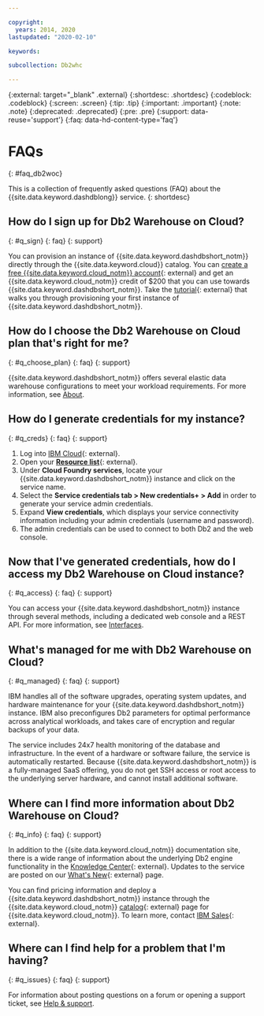 ```yaml
---

copyright:
  years: 2014, 2020
lastupdated: "2020-02-10"

keywords: 

subcollection: Db2whc

---
```


<!-- Attribute definitions --> 
{:external: target="_blank" .external}
{:shortdesc: .shortdesc}
{:codeblock: .codeblock}
{:screen: .screen}
{:tip: .tip}
{:important: .important}
{:note: .note}
{:deprecated: .deprecated}
{:pre: .pre}
{:support: data-reuse='support'}
{:faq: data-hd-content-type='faq'}

# FAQs
{: #faq_db2woc}

This is a collection of frequently asked questions (FAQ) about the {{site.data.keyword.dashdblong}} service.
{: shortdesc}

## How do I sign up for Db2 Warehouse on Cloud?
{: #q_sign}
{: faq}
{: support}

You can provision an instance of {{site.data.keyword.dashdbshort_notm}} directly through the {{site.data.keyword.cloud}} catalog. You can [create a free {{site.data.keyword.cloud_notm}} account](https://cloud.ibm.com/registration?target=%2Fcatalog%2Fservices%2Fdb2-warehouse){: external} and get an {{site.data.keyword.cloud_notm}} credit of $200 that you can use towards {{site.data.keyword.dashdbshort_notm}}. Take the [tutorial](https://www.ibm.com/cloud/garage/dte/tutorial/ibm-db2-warehouse-cloud-getting-started-part-1){: external} that walks you through provisioning your first instance of {{site.data.keyword.dashdbshort_notm}}.

## How do I choose the Db2 Warehouse on Cloud plan that's right for me?
{: #q_choose_plan}
{: faq}
{: support}

{{site.data.keyword.dashdbshort_notm}} offers several elastic data warehouse configurations to meet your workload requirements. For more information, see [About](/docs/Db2whc?topic=Db2whc-about).

## How do I generate credentials for my instance?
{: #q_creds}
{: faq}
{: support}

1. Log into [IBM Cloud](https://cloud.ibm.com){: external}.
2. Open your [**Resource list**](https://cloud.ibm.com/resources){: external}.
3. Under **Cloud Foundry services**, locate your {{site.data.keyword.dashdbshort_notm}} instance and click on the service name.  
4. Select the **Service credentials tab > New credentials+ > Add** in order to generate your service admin credentials.
5. Expand **View credentials**, which displays your service connectivity information including your admin credentials (username and password).
6. The admin credentials can be used to connect to both Db2 and the web console.

## Now that I've generated credentials, how do I access my Db2 Warehouse on Cloud instance?
{: #q_access}
{: faq}
{: support}

You can access your {{site.data.keyword.dashdbshort_notm}} instance through several methods, including a dedicated web console and a REST API. For more information, see [Interfaces](/docs/Db2whc?topic=Db2whc-interfaces).

## What's managed for me with Db2 Warehouse on Cloud?
{: #q_managed}
{: faq}
{: support}

IBM handles all of the software upgrades, operating system updates, and hardware maintenance for your {{site.data.keyword.dashdbshort_notm}} instance. IBM also preconfigures Db2 parameters for optimal performance across analytical workloads, and takes care of encryption and regular backups of your data. 

The service includes 24x7 health monitoring of the database and infrastructure. In the event of a hardware or software failure, the service is automatically restarted. Because {{site.data.keyword.dashdbshort_notm}} is a fully-managed SaaS offering, you do not get SSH access or root access to the underlying server hardware, and cannot install additional software.

## Where can I find more information about Db2 Warehouse on Cloud?
{: #q_info}
{: faq}
{: support}

In addition to the {{site.data.keyword.cloud_notm}} documentation site, there is a wide range of information about the underlying Db2 engine functionality in the [Knowledge Center](https://www.ibm.com/support/knowledgecenter/SS6NHC/com.ibm.swg.im.dashdb.kc.doc/welcome.html){: external}. Updates to the service are posted on our [What's New](https://www.ibm.com/support/pages/whats-new-ibm-db2-warehouse-cloud){: external} page. 

You can find pricing information and deploy a {{site.data.keyword.dashdbshort_notm}} instance through the {{site.data.keyword.cloud_notm}} [catalog](https://cloud.ibm.com/catalog/services/db2-warehouse){: external} page for {{site.data.keyword.cloud_notm}}. To learn more, contact [IBM Sales](https://www.ibm.com/contact/us/en/){: external}.

## Where can I find help for a problem that I'm having?
{: #q_issues}
{: faq}
{: support}

For information about posting questions on a forum or opening a support ticket, see [Help & support](/docs/Db2whc?topic=Db2whc-help_support).

